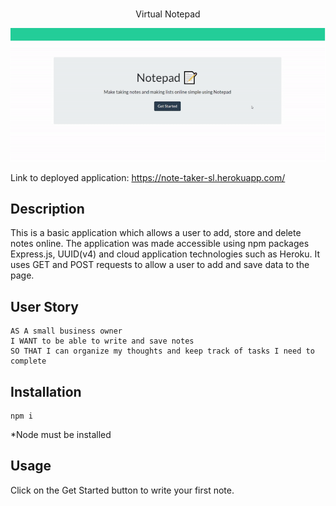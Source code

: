 # 
<p align = "center">  Virtual Notepad </p>


<p align = "center"> 
<img src="screenshot.gif"/> 
</p>


Link to deployed application: https://note-taker-sl.herokuapp.com/


## Description

This is a basic application which allows a user to add, store and delete notes online. The application was made accessible using npm packages Express.js, UUID(v4) and cloud application technologies such as Heroku. It uses GET and POST requests to allow a user to add and save data to the page. 

## User Story

```
AS A small business owner
I WANT to be able to write and save notes
SO THAT I can organize my thoughts and keep track of tasks I need to complete
```

## Installation

```
npm i

```
*Node must be installed

## Usage

Click on the Get Started button to write your first note.
